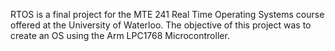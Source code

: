 RTOS is a final project for the MTE 241 Real Time Operating Systems course offered at the University of Waterloo.
The objective of this project was to create an OS using the Arm LPC1768 Microcontroller. 
